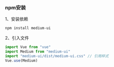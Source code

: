 ### npm安装
1、安装依赖
```sh  
npm install medium-ui
```  
2、引入文件
```js
import Vue from "vue"
import Medium from "medium-ui"
import "medium-ui/dist/medium-ui.css" // 引用样式
Vue.use(Medium)
```
